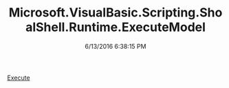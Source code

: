 ﻿---
title: Microsoft.VisualBasic.Scripting.ShoalShell.Runtime.ExecuteModel
date: 6/13/2016 6:38:15 PM
---

[Execute](T-Microsoft.VisualBasic.Scripting.ShoalShell.Runtime.ExecuteModel.Execute.html)
